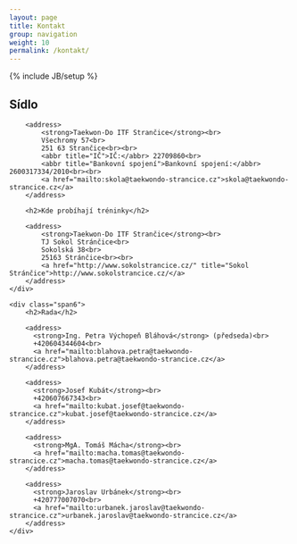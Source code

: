 ```yaml
---
layout: page
title: Kontakt
group: navigation
weight: 10
permalink: /kontakt/
---
```

{% include JB/setup %}

<div class="row-fluid">
	<div class="span6">
		<h2>Sídlo</h2>

		<address>
			<strong>Taekwon-Do ITF Strančice</strong><br>
			Všechromy 57<br>
			251 63 Strančice<br><br>
			<abbr title="IČ">IČ:</abbr> 22709860<br>
			<abbr title="Bankovní spojení">Bankovní spojení:</abbr> 2600317334/2010<br><br>
			<a href="mailto:skola@taekwondo-strancice.cz">skola@taekwondo-strancice.cz</a>
		</address>

		<h2>Kde probíhají tréninky</h2>

		<address>
			<strong>Taekwon-Do ITF Strančice</strong><br>
			TJ Sokol Stránčice<br>
			Sokolská 38<br>
			25163 Stránčice<br><br>
			<a href="http://www.sokolstrancice.cz/" title="Sokol Stránčice">http://www.sokolstrancice.cz/</a>
		</address>
	</div>

	<div class="span6">
		<h2>Rada</h2>

		<address>
		  <strong>Ing. Petra Výchopeň Bláhová</strong> (předseda)<br>
		  +420604344604<br>
		  <a href="mailto:blahova.petra@taekwondo-strancice.cz">blahova.petra@taekwondo-strancice.cz</a>
		</address>

		<address>
		  <strong>Josef Kubát</strong><br>
		  +420607667343<br>
		  <a href="mailto:kubat.josef@taekwondo-strancice.cz">kubat.josef@taekwondo-strancice.cz</a>
		</address>

		<address>
		  <strong>MgA. Tomáš Mácha</strong><br>
		  <a href="mailto:macha.tomas@taekwondo-strancice.cz">macha.tomas@taekwondo-strancice.cz</a>
		</address>
		
		<address>
		  <strong>Jaroslav Urbánek</strong><br>
		  +420777007070<br>
		  <a href="mailto:urbanek.jaroslav@taekwondo-strancice.cz">urbanek.jaroslav@taekwondo-strancice.cz</a>
		</address>
	</div>
</div>
